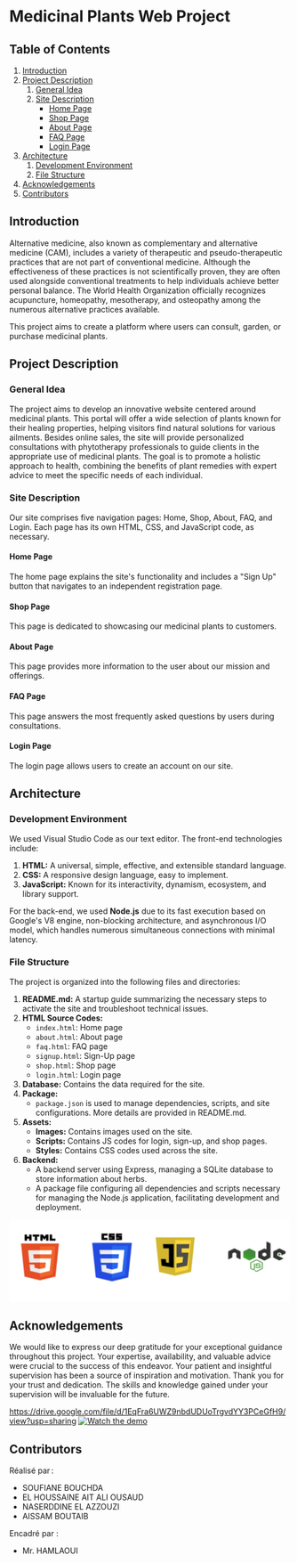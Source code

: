 # Medicinal Plants Web Project

## Table of Contents
1. [Introduction](#introduction)
2. [Project Description](#project-description)
    1. [General Idea](#general-idea)
    2. [Site Description](#site-description)
        - [Home Page](#home-page)
        - [Shop Page](#shop-page)
        - [About Page](#about-page)
        - [FAQ Page](#faq-page)
        - [Login Page](#login-page)
3. [Architecture](#architecture)
    1. [Development Environment](#development-environment)
    2. [File Structure](#file-structure)
4. [Acknowledgements](#acknowledgements)
5. [Contributors](#contributors)

## Introduction

Alternative medicine, also known as complementary and alternative medicine (CAM), includes a variety of therapeutic and pseudo-therapeutic practices that are not part of conventional medicine. Although the effectiveness of these practices is not scientifically proven, they are often used alongside conventional treatments to help individuals achieve better personal balance. The World Health Organization officially recognizes acupuncture, homeopathy, mesotherapy, and osteopathy among the numerous alternative practices available.

This project aims to create a platform where users can consult, garden, or purchase medicinal plants.

## Project Description

### General Idea

The project aims to develop an innovative website centered around medicinal plants. This portal will offer a wide selection of plants known for their healing properties, helping visitors find natural solutions for various ailments. Besides online sales, the site will provide personalized consultations with phytotherapy professionals to guide clients in the appropriate use of medicinal plants. The goal is to promote a holistic approach to health, combining the benefits of plant remedies with expert advice to meet the specific needs of each individual.

### Site Description

Our site comprises five navigation pages: Home, Shop, About, FAQ, and Login. Each page has its own HTML, CSS, and JavaScript code, as necessary.

#### Home Page
The home page explains the site's functionality and includes a "Sign Up" button that navigates to an independent registration page.

#### Shop Page
This page is dedicated to showcasing our medicinal plants to customers.

#### About Page
This page provides more information to the user about our mission and offerings.

#### FAQ Page
This page answers the most frequently asked questions by users during consultations.

#### Login Page
The login page allows users to create an account on our site.

## Architecture

### Development Environment

We used Visual Studio Code as our text editor. The front-end technologies include:
1. **HTML:** A universal, simple, effective, and extensible standard language.
2. **CSS:** A responsive design language, easy to implement.
3. **JavaScript:** Known for its interactivity, dynamism, ecosystem, and library support.

For the back-end, we used **Node.js** due to its fast execution based on Google's V8 engine, non-blocking architecture, and asynchronous I/O model, which handles numerous simultaneous connections with minimal latency.

### File Structure

The project is organized into the following files and directories:

1. **README.md:** A startup guide summarizing the necessary steps to activate the site and troubleshoot technical issues.
2. **HTML Source Codes:**
    - `index.html`: Home page
    - `about.html`: About page
    - `faq.html`: FAQ page
    - `signup.html`: Sign-Up page
    - `shop.html`: Shop page
    - `login.html`: Login page
3. **Database:** Contains the data required for the site.
4. **Package:** 
    - `package.json` is used to manage dependencies, scripts, and site configurations. More details are provided in README.md.
5. **Assets:**
    - **Images:** Contains images used on the site.
    - **Scripts:** Contains JS codes for login, sign-up, and shop pages.
    - **Styles:** Contains CSS codes used across the site.
6. **Backend:** 
    - A backend server using Express, managing a SQLite database to store information about herbs.
    - A package file configuring all dependencies and scripts necessary for managing the Node.js application, facilitating development and deployment.

![technologies](DevWeb/assets/images/technologies.png)

## Acknowledgements

We would like to express our deep gratitude for your exceptional guidance throughout this project. Your expertise, availability, and valuable advice were crucial to the success of this endeavor. Your patient and insightful supervision has been a source of inspiration and motivation. Thank you for your trust and dedication. The skills and knowledge gained under your supervision will be invaluable for the future.

https://drive.google.com/file/d/1EqFra6UWZ9nbdUDUoTrgvdYY3PCeGfH9/view?usp=sharing
[![Watch the demo](https://img.youtube.com/vi/YOUTUBE_VIDEO_ID/maxresdefault.jpg)](https://drive.google.com/file/d/1EqFra6UWZ9nbdUDUoTrgvdYY3PCeGfH9/view?usp=sharing)

## Contributors

Réalisé par :
- SOUFIANE BOUCHDA
- EL HOUSSAINE AIT ALI OUSAUD
- NASERDDINE EL AZZOUZI
- AISSAM BOUTAIB

Encadré par : 
- Mr. HAMLAOUI
